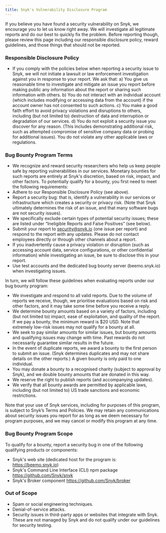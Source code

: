 ```yaml
---
title: Snyk's Vulnerability Disclosure Program
---
```


If you believe you have found a security vulnerability on Snyk, we encourage you to let us know right away. We will investigate all legitimate reports and do our best to quickly fix the problem. Before reporting though, please review this page including our responsible disclosure policy, reward guidelines, and those things that should not be reported.

### Responsible Disclosure Policy
* If you comply with the policies below when reporting a security issue to Snyk, we will not initiate a lawsuit or law enforcement investigation against you in response to your report. We ask that:
a) You give us reasonable time to investigate and mitigate an issue you report before making public any information about the report or sharing such information with others.
b) You do not interact with an individual account (which includes modifying or accessing data from the account) if the account owner has not consented to such actions.
c) You make a good faith effort to avoid privacy violations and disruptions to others, including (but not limited to) destruction of data and interruption or degradation of our services.
d) You do not exploit a security issue you discover for any reason. (This includes demonstrating additional risk, such as attempted compromise of sensitive company data or probing for additional issues).
You do not violate any other applicable laws or regulations.


### Bug Bounty Program Terms
* We recognize and reward security researchers who help us keep people safe by reporting vulnerabilities in our services. Monetary bounties for such reports are entirely at Snyk's discretion, based on risk, impact, and other factors. To potentially qualify for a bounty, you first need to meet the following requirements:
* Adhere to our Responsible Disclosure Policy (see above).
* Report a security bug: that is, identify a vulnerability in our services or infrastructure which creates a security or privacy risk. (Note that Snyk ultimately determines the risk of an issue, and that many software bugs are not security issues).
* We specifically exclude certain types of potential security issues; these are listed under “Ineligible Reports and False Positives” (see below).
* Submit your report to [security@snyk.io](mailto:security@snyk.io) (one issue per report) and respond to the report with any updates. Please do not contact employees directly or through other channels about a report.
* If you inadvertently cause a privacy violation or disruption (such as accessing account data, service configurations, or other confidential information) while investigating an issue, be sure to disclose this in your report.
* Use test accounts and the dedicated bug bounty server (beemo.snyk.io) when investigating issues.

In turn, we will follow these guidelines when evaluating reports under our bug bounty program:
* We investigate and respond to all valid reports. Due to the volume of reports we receive, though, we prioritise evaluations based on risk and other factors, and it may take some time before you receive a reply.
* We determine bounty amounts based on a variety of factors, including (but not limited to) impact, ease of exploitation, and quality of the report. If we pay a bounty, the minimum reward is $20 USD. Note that extremely low-risk issues may not qualify for a bounty at all.
* We seek to pay similar amounts for similar issues, but bounty amounts and qualifying issues may change with time. Past rewards do not necessarily guarantee similar results in the future.
* In the event of duplicate reports, we award a bounty to the first person to submit an issue. (Snyk determines duplicates and may not share details on the other reports.) A given bounty is only paid to one individual.
* You may donate a bounty to a recognised charity (subject to approval by Snyk), and we double bounty amounts that are donated in this way.
* We reserve the right to publish reports (and accompanying updates).
* We verify that all bounty awards are permitted by applicable laws, including (but not limited to) US trade sanctions and economic restrictions.

Note that your use of Snyk services, including for purposes of this program, is subject to Snyk’s Terms and Policies. We may retain any communications about security issues you report for as long as we deem necessary for program purposes, and we may cancel or modify this program at any time.

### Bug Bounty Program Scope
To qualify for a bounty, report a security bug in one of the following qualifying products or components:
* Snyk's web site (dedicated host for the program is: https://beemo.snyk.io)
* Snyk's Command Line Interface (CLI) npm package https://github.com/Snyk/snyk
* Snyk's Broker component https://github.com/Snyk/broker

### Out of Scope
* Spam or social engineering techniques.
* Denial-of-service attacks.
* Security issues in third-party apps or websites that integrate with Snyk. These are not managed by Snyk and do not qualify under our guidelines for security testing.
